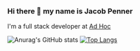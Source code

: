 ### Hi there 👋 my name is Jacob Penner

I'm a full stack developer at [Ad Hoc](https://adhocteam.us/)


![Anurag's GitHub stats](https://github-readme-stats.vercel.app/api?username=Japenner&count_private=true&show_icons=true&theme=blue-green)
[![Top Langs](https://github-readme-stats.vercel.app/api/top-langs/?username=Japenner&count_private=true&layout=compact&theme=blue-green&langs_count=6)](https://github.com/anuraghazra/github-readme-stats)


